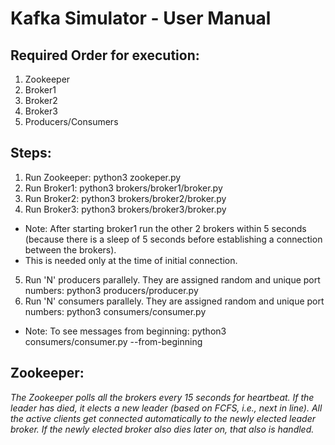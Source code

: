 # Kafka Simulator - User Manual

## Required Order for execution:

1. Zookeeper
2. Broker1
3. Broker2
4. Broker3
5. Producers/Consumers

## Steps:

1. Run Zookeeper: python3 zookeper.py
2. Run Broker1: python3 brokers/broker1/broker.py
3. Run Broker2: python3 brokers/broker2/broker.py
4. Run Broker3: python3 brokers/broker3/broker.py

- Note: After starting broker1 run the other 2 brokers within 5 seconds (because there is a sleep of 5 seconds before establishing a connection between the brokers).
- This is needed only at the time of initial connection.

5. Run 'N' producers parallely. They are assigned random and unique port numbers: python3 producers/producer.py
6. Run 'N' consumers parallely. They are assigned random and unique port numbers: python3 consumers/consumer.py
- Note: To see messages from beginning: python3 consumers/consumer.py --from-beginning

## Zookeeper:

_The Zookeeper polls all the brokers every 15 seconds for heartbeat. If the leader has died, it elects a new leader (based on FCFS, i.e., next in line). All the active clients get connected automatically to the newly elected leader broker. If the newly elected broker also dies later on, that also is handled._
